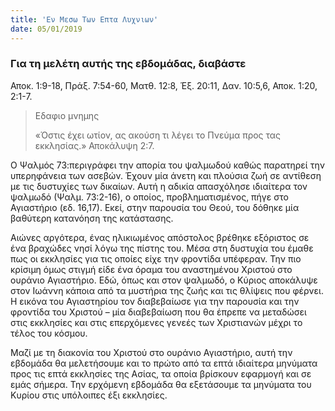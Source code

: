```yaml
---
title: 'Εν Μεσω Των Επτα Λυχνιων'
date: 05/01/2019
---
```


### Για τη μελέτη αυτής της εβδομάδας, διαβάστε
Αποκ. 1:9-18, Πράξ. 7:54-60, Ματθ. 12:8, Έξ. 20:11, Δαν. 10:5,6, Αποκ. 1:20, 2:1-7.

> <p>Εδαφιο μνημης</p>
> «Όστις έχει ωτίον, ας ακούση τι λέγει το Πνεύμα προς τας εκκλησίας.» Αποκάλυψη 2:7. 

Ο Ψαλμός 73:περιγράφει την απορία του ψαλμωδού καθώς παρατηρεί την υπερηφάνεια των ασεβών. Έχουν μία άνετη και πλούσια ζωή σε αντίθεση με τις δυστυχίες των δικαίων. Αυτή η αδικία απασχόλησε ιδιαίτερα τον ψαλμωδό (Ψαλμ. 73:2-16), ο οποίος, προβληματισμένος, πήγε στο Αγιαστήριο (εδ. 16,17). Εκεί, στην παρουσία του Θεού, του δόθηκε μία βαθύτερη κατανόηση της κατάστασης. 

Αιώνες αργότερα, ένας ηλικιωμένος απόστολος βρέθηκε εξόριστος σε ένα βραχώδες νησί λόγω της πίστης του. Μέσα στη δυστυχία του έμαθε πως οι εκκλησίες για τις οποίες είχε την φροντίδα υπέφεραν. Την πιο κρίσιμη όμως στιγμή είδε ένα όραμα του αναστημένου Χριστού στο ουράνιο Αγιαστήριο. Εδώ, όπως και στον ψαλμωδό, ο Κύριος αποκάλυψε στον Ιωάννη κάποια από τα μυστήρια της ζωής και τις θλίψεις που φέρνει. Η εικόνα του Αγιαστηρίου τον διαβεβαίωσε για την παρουσία και την φροντίδα του Χριστού – μία διαβεβαίωση που θα έπρεπε να μεταδώσει στις εκκλησίες και στις επερχόμενες γενεές των Χριστιανών μέχρι το τέλος του κόσμου.

Μαζί με τη διακονία του Χριστού στο ουράνιο Αγιαστήριο, αυτή την εβδομάδα θα μελετήσουμε και το πρώτο από τα επτά ιδιαίτερα μηνύματα προς τις επτά εκκλησίες της Ασίας, τα οποία βρίσκουν εφαρμογή και σε εμάς σήμερα. Την ερχόμενη εβδομάδα θα εξετάσουμε τα μηνύματα του Κυρίου στις υπόλοιπες έξι εκκλησίες.